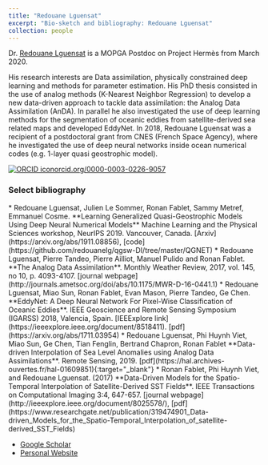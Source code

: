 ```yaml
---
title: "Redouane Lguensat"
excerpt: "Bio-sketch and bibliography: Redouane Lguensat"
collection: people
---
```


Dr. [Redouane Lguensat](https://redouanelg.github.io) is a MOPGA Postdoc on Project Hermès from March 2020.

His research interests are Data assimilation, physically constrained deep learning and methods for parameter estimation. His PhD thesis consisted in the use of analog methods (K-Nearest Neighbor Regression) to develop a new data-driven approach to tackle data assimilation: the Analog Data Assimilation (AnDA). In parallel he also investigated the use of deep learning methods for the segmentation of oceanic eddies from satellite-derived sea related maps and developed EddyNet. In 2018, Redouane Lguensat was a recipient of a postdoctoral grant from CNES (French Space Agency), where he investigated the use of deep neural networks inside ocean numerical codes (e.g. 1-layer quasi geostrophic model). 

<div><a style="vertical-align: top" href="https://orcid.org/0000-0003-0226-9057" target="orcid.widget" rel="noopener noreferrer"><img src="https://orcid.org/sites/default/files/images/orcid_16x16.png" alt="ORCID icon" />orcid.org/0000-0003-0226-9057</a></div>

<h3>Select bibliography</h3>
* Redouane Lguensat, Julien Le Sommer, Ronan Fablet, Sammy Metref, Emmanuel Cosme. **Learning Generalized Quasi-Geostrophic Models Using Deep Neural Numerical Models** Machine Learning and the Physical Sciences workshop, NeurIPS 2019. Vancouver, Canada. [Arxiv](https://arxiv.org/abs/1911.08856), [code](https://github.com/redouanelg/qgsw-DI/tree/master/QGNET)
* Redouane Lguensat, Pierre Tandeo, Pierre Ailliot, Manuel Pulido and Ronan Fablet. **The Analog Data Assimilation**. Monthly Weather Review, 2017, vol. 145, no 10, p. 4093-4107. [journal webpage](http://journals.ametsoc.org/doi/abs/10.1175/MWR-D-16-0441.1)
* Redouane Lguensat, Miao Sun, Ronan Fablet, Evan Mason, Pierre Tandeo, Ge Chen. **EddyNet: A Deep Neural Network For Pixel-Wise Classification of Oceanic Eddies**. IEEE Geoscience and Remote Sensing Symposium (IGARSS) 2018, Valencia, Spain. [IEEExplore link](https://ieeexplore.ieee.org/document/8518411). [pdf](https://arxiv.org/abs/1711.03954)
* Redouane Lguensat, Phi Huynh Viet, Miao Sun, Ge Chen, Tian Fenglin, Bertrand Chapron, Ronan Fablet **Data-driven Interpolation of Sea Level Anomalies using Analog Data Assimilations**. Remote Sensing, 2019. [pdf](https://hal.archives-ouvertes.fr/hal-01609851){:target="_blank"}
* Ronan Fablet, Phi Huynh Viet, and Redouane Lguensat. (2017) **Data-Driven Models for the Spatio-Temporal Interpolation of Satellite-Derived SST Fields**. IEEE Transactions on Computational Imaging 3:4, 647-657. [journal webpage](http://ieeexplore.ieee.org/document/8025578/), [pdf](https://www.researchgate.net/publication/319474901_Data-driven_Models_for_the_Spatio-Temporal_Interpolation_of_satellite-derived_SST_Fields)

* [Google Scholar](https://scholar.google.com/citations?user=DuiyaQoAAAAJ)
* [Personal Website](https://redouanelg.github.io)
